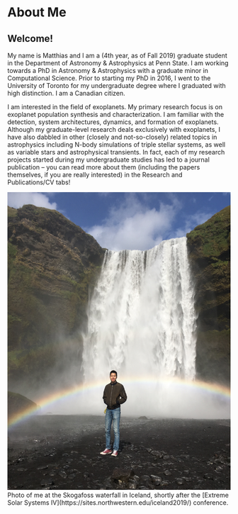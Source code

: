 # About Me

## Welcome!

My name is Matthias and I am a (4th year, as of Fall 2019) graduate student in the Department of Astronomy & Astrophysics at Penn State. I am working towards a PhD in Astronomy & Astrophysics with a graduate minor in Computational Science. Prior to starting my PhD in 2016, I went to the University of Toronto for my undergraduate degree where I graduated with high distinction. I am a Canadian citizen.

I am interested in the field of exoplanets. My primary research focus is on exoplanet population synthesis and characterization. I am familiar with the detection, system architectures, dynamics, and formation of exoplanets. Although my graduate-level research deals exclusively with exoplanets, I have also dabbled in other (closely and not-so-closely) related topics in astrophysics including N-body simulations of triple stellar systems, as well as variable stars and astrophysical transients. In fact, each of my research projects started during my undergraduate studies has led to a journal publication – you can read more about them (including the papers themselves, if you are really interested) in the Research and Publications/CV tabs!


<center><img src="/photos/Iceland_Skogafoss_me1.JPG" alt="Photo of me in Iceland, August 2019" width="800"/></center>  
Photo of me at the Skogafoss waterfall in Iceland, shortly after the [Extreme Solar Systems IV](https://sites.northwestern.edu/iceland2019/) conference.
